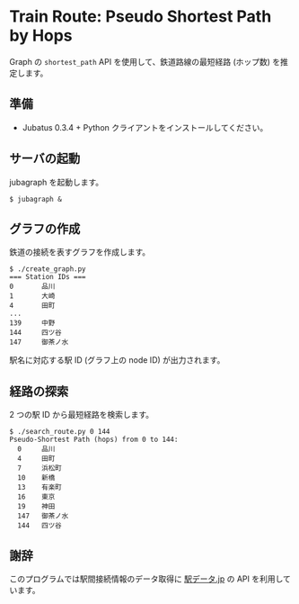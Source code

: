 Train Route: Pseudo Shortest Path by Hops
=========================================

Graph の `shortest_path` API を使用して、鉄道路線の最短経路 (ホップ数) を推定します。

準備
----

* Jubatus 0.3.4 + Python クライアントをインストールしてください。

サーバの起動
------------

jubagraph を起動します。

```
$ jubagraph &
```

グラフの作成
------------

鉄道の接続を表すグラフを作成します。

```
$ ./create_graph.py
=== Station IDs ===
0       品川
1       大崎
4       田町
...
139     中野
144     四ツ谷
147     御茶ノ水
```

駅名に対応する駅 ID (グラフ上の node ID) が出力されます。

経路の探索
----------

2 つの駅 ID から最短経路を検索します。

```
$ ./search_route.py 0 144
Pseudo-Shortest Path (hops) from 0 to 144:
  0     品川
  4     田町
  7     浜松町
  10    新橋
  13    有楽町
  16    東京
  19    神田
  147   御茶ノ水
  144   四ツ谷
```

謝辞
----

このプログラムでは駅間接続情報のデータ取得に [駅データ.jp](http://www.ekidata.jp/) の API を利用しています。
